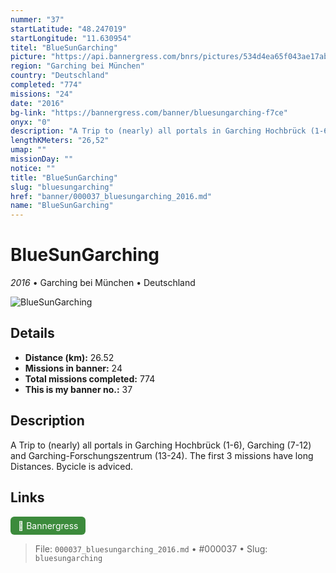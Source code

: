 ```yaml
---
nummer: "37"
startLatitude: "48.247019"
startLongitude: "11.630954"
titel: "BlueSunGarching"
picture: "https://api.bannergress.com/bnrs/pictures/534d4ea65f043ae17ab0adaae39ce044"
region: "Garching bei München"
country: "Deutschland"
completed: "774"
missions: "24"
date: "2016"
bg-link: "https://bannergress.com/banner/bluesungarching-f7ce"
onyx: "0"
description: "A Trip to (nearly) all portals in Garching Hochbrück (1-6), Garching (7-12) and Garching-Forschungszentrum (13-24). The first 3 missions have long Distances. Bycicle is adviced."
lengthKMeters: "26,52"
umap: ""
missionDay: ""
notice: ""
title: "BlueSunGarching"
slug: "bluesungarching"
href: "banner/000037_bluesungarching_2016.md"
name: "BlueSunGarching"
---
```

# BlueSunGarching

*2016* • Garching bei München • Deutschland

![BlueSunGarching](https://api.bannergress.com/bnrs/pictures/534d4ea65f043ae17ab0adaae39ce044)



## Details
- **Distance (km):** 26.52
- **Missions in banner:** 24
- **Total missions completed:** 774
- **This is my banner no.:** 37



## Description
A Trip to (nearly) all portals in Garching Hochbrück (1-6), Garching (7-12) and Garching-Forschungszentrum (13-24). The first 3 missions have long Distances. Bycicle is adviced.



## Links
<a href="https://bannergress.com/banner/bluesungarching-f7ce" target="_blank" style="display:inline-block;margin-right:8px;padding:6px 12px;background:#3c8b3c;color:#fff;text-decoration:none;border-radius:6px;">🔗 Bannergress</a>



> File: `000037_bluesungarching_2016.md`
> • #000037
> • Slug: `bluesungarching`
